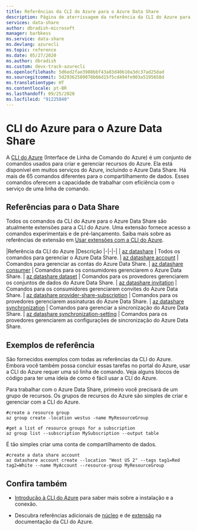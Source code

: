 ```yaml
---
title: Referências da CLI do Azure para o Azure Data Share
description: Página de aterrissagem da referência da CLI do Azure para o Azure Data Share
services: data-share
author: dbradish-microsoft
manager: barbkess
ms.service: data-share
ms.devlang: azurecli
ms.topic: reference
ms.date: 05/27/2020
ms.author: dbradish
ms.custom: devx-track-azurecli
ms.openlocfilehash: 5d6ed2fae3988bbf43a83d40b10a3dc37ad25dad
ms.sourcegitcommit: 5d29362589078b66d15f5cd494fe903a5195658d
ms.translationtype: HT
ms.contentlocale: pt-BR
ms.lasthandoff: 09/25/2020
ms.locfileid: "91225840"
---
```

# <a name="azure-cli-for-azure-data-share"></a>CLI do Azure para o Azure Data Share

A [CLI do Azure](./what-is-azure-cli.md) (Interface de Linha de Comando do Azure) é um conjunto de comandos usados para criar e gerenciar recursos do Azure.  Ela está disponível em muitos serviços do Azure, incluindo o Azure Data Share.  Há mais de 65 comandos diferentes para o compartilhamento de dados.  Esses comandos oferecem a capacidade de trabalhar com eficiência com o serviço de uma linha de comando.

## <a name="references-for-data-share"></a>Referências para o Data Share

Todos os comandos da CLI do Azure para o Azure Data Share são atualmente extensões para a CLI do Azure.  Uma extensão fornece acesso a comandos experimentais e de pré-lançamento.  Saiba mais sobre as referências de extensão em [Usar extensões com a CLI do Azure](./azure-cli-extensions-overview.md).

|Referência da CLI do Azure |Descrição
|-|-|-|
| [az datashare](/cli/azure/ext/datashare/datashare) | Todos os comandos para gerenciar o Azure Data Share.
| [az datashare account](/cli/azure/ext/datashare/datashare/account) | Comandos para gerenciar as contas do Azure Data Share.
| [az datashare consumer](/cli/azure/ext/datashare/datashare/consumer) | Comandos para os consumidores gerenciarem o Azure Data Share.
| [az datashare dataset](/cli/azure/ext/datashare/datashare/dataset) | Comandos para os provedores gerenciarem os conjuntos de dados do Azure Data Share.
| [az datashare invitation](/cli/azure/ext/datashare/datashare/invitation) | Comandos para os consumidores gerenciarem convites do Azure Data Share.
| [az datashare provider-share-subscription](/cli/azure/ext/datashare/datashare/provider-share-subscription) | Comandos para os provedores gerenciarem assinaturas do Azure Data Share.
| [az datashare synchronization](/cli/azure/ext/datashare/datashare/synchronization)  | Comandos para gerenciar a sincronização do Azure Data Share.
| [az datashare synchronization-setting](/cli/azure/ext/datashare/datashare/synchronization-setting)  | Comandos para os provedores gerenciarem as configurações de sincronização do Azure Data Share.

## <a name="reference-examples"></a>Exemplos de referência

São fornecidos exemplos com todas as referências da CLI do Azure. Embora você também possa concluir essas tarefas no portal do Azure, usar a CLI do Azure requer uma só linha de comando.  Veja alguns blocos de código para ter uma ideia de como é fácil usar a CLI do Azure.

Para trabalhar com o Azure Data Share, primeiro você precisará de um grupo de recursos.  Os grupos de recursos do Azure são simples de criar e gerenciar com a CLI do Azure.  

```azurecli
#create a resource group
az group create -location westus -name MyResourceGroup
```

```azurecli
#get a list of resource groups for a subscription
az group list --subscription MySubscription --output table
```

É tão simples criar uma conta de compartilhamento de dados.

```azurecli
#create a data share account
az datashare account create --location "West US 2" --tags tag1=Red tag2=White --name MyAccount --resource-group MyResourceGroup
```

## <a name="see-also"></a>Confira também

* [Introdução à CLI do Azure](./get-started-with-azure-cli.md) para saber mais sobre a instalação e a conexão.

* Descubra referências adicionais de [núcleo](/cli/azure/reference-index) e de [extensão](./azure-cli-extensions-list.md) na documentação da CLI do Azure.